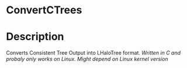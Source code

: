 # ConvertCTrees

# Description 

Converts Consistent Tree Output into LHaloTree format. *Written in C and probaly only works on Linux. Might depend on Linux kernel version*





